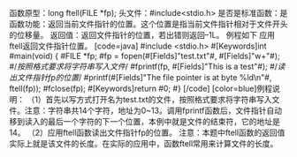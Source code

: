 函数原型：long ftell(FILE *fp);
头文件：#include<stdio.h>
是否是标准函数：是
函数功能：返回当前文件指针的位置。这个位置是指当前文件指针相对于文件开头的位移量。
返回值：返回文件指针的位置，若出错则返回–1L。
例程如下 应用ftell返回文件指针位置。
[code=java]
#include <stdio.h> 
#[Keywords]int #main(void) 
{ 
   #FILE *fp;
   #fp = fopen(#[Fields]"test.txt"#, #[Fields]"w+"#);
   #/*按照格式要求将字符串写入文件*/
   #fprintf(fp, #[Fields]"This is a test"#);
   #/*读出文件指针fp的位置*/
   #printf(#[Fields]"The file pointer is at byte %ld\n"#, ftell(fp));
   #fclose(fp);
   #[Keywords]return #0; 
#}
[/code]
[color=blue]例程说明：
（1）首先以写方式打开名为test.txt的文件，按照格式要求将字符串写入文件。注意：字符串共14个字符，地址为0~13。调用fprintf函数后，文件指针自动移到读入的最后一个字符的下一个位置，本例中就是文件的结束符，它的地址是14。
（2）应用ftell函数读出文件指针fp的位置。
注意：本题中ftell函数的返回值实际上就是该文件的长度。在实际的应用中，函数ftell常用来计算文件的长度。